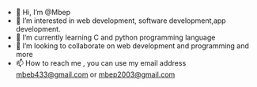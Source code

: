 - 👋 Hi, I’m @Mbep
- 👀 I’m interested in web development, software development,app development.
- 🌱 I’m currently learning C and python programming language
- 💞️ I’m looking to collaborate on web development and programming and more
- 📫 How to reach me , you can use my email address mbeb433@gmail.com or mbep2003@gmail.com

<!---
Mbep/Mbep is a ✨ special ✨ repository because its `README.md` (this file) appears on your GitHub profile.
You can click the Preview link to take a look at your changes.
--->
